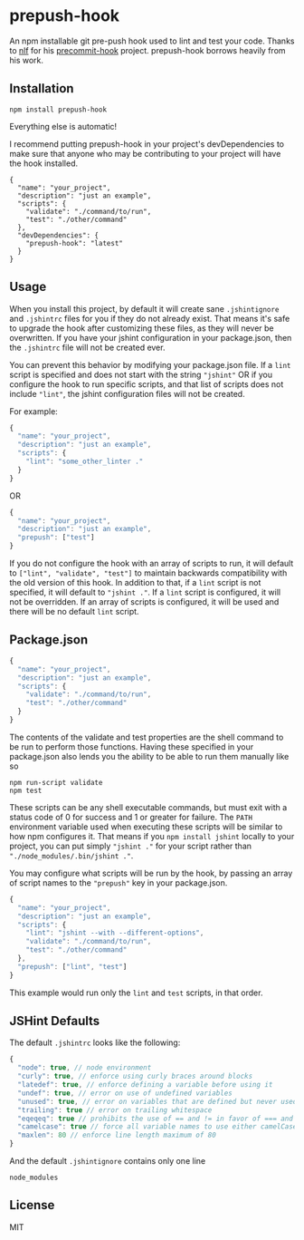 prepush-hook
============

An npm installable git pre-push hook used to lint and test your code.
Thanks to [nlf] for his [precommit-hook] project. prepush-hook borrows heavily from his work.

[nlf]:https://github.com/nlf
[precommit-hook]:https://github.com/nlf/precommit-hook

Installation
-----

    npm install prepush-hook


Everything else is automatic!

I recommend putting prepush-hook in your project's devDependencies to make sure that anyone who may be contributing to your project will have the hook installed.

```
{
  "name": "your_project",
  "description": "just an example",
  "scripts": {
    "validate": "./command/to/run",
    "test": "./other/command"
  },
  "devDependencies": {
    "prepush-hook": "latest"
  }
}
```

Usage
-----

When you install this project, by default it will create sane `.jshintignore` and `.jshintrc` files for you if they do not already exist. That means it's safe to upgrade the hook after customizing these files, as they will never be overwritten. If you have your jshint configuration in your package.json, then the `.jshintrc` file will not be created ever.

You can prevent this behavior by modifying your package.json file. If a `lint` script is specified and does not start with the string `"jshint"` OR if you configure the hook to run specific scripts, and that list of scripts does not include `"lint"`, the jshint configuration files will not be created.

For example:

```javascript
{
  "name": "your_project",
  "description": "just an example",
  "scripts": {
    "lint": "some_other_linter ."
  }
}
```

OR

```javascript
{
  "name": "your_project",
  "description": "just an example",
  "prepush": ["test"]
}
```

If you do not configure the hook with an array of scripts to run, it will default to `["lint", "validate", "test"]` to maintain backwards compatibility with the old version of this hook. In addition to that, if a `lint` script is not specified, it will default to `"jshint ."`. If a `lint` script is configured, it will not be overridden. If an array of scripts is configured, it will be used and there will be no default `lint` script.

Package.json
------------

```javascript
{
  "name": "your_project",
  "description": "just an example",
  "scripts": {
    "validate": "./command/to/run",
    "test": "./other/command"
  }
}
```

The contents of the validate and test properties are the shell command to be run to perform those functions. Having these specified in your package.json also
lends you the ability to be able to run them manually like so

```
npm run-script validate
npm test
```

These scripts can be any shell executable commands, but must exit with a status code of 0 for success and 1 or greater for failure. The `PATH` environment variable used when executing these scripts will be similar to how npm configures it. That means if you `npm install jshint` locally to your project, you can put simply `"jshint ."` for your script rather than `"./node_modules/.bin/jshint ."`.

You may configure what scripts will be run by the hook, by passing an array of script names to the `"prepush"` key in your package.json.

```javascript
{
  "name": "your_project",
  "description": "just an example",
  "scripts": {
    "lint": "jshint --with --different-options",
    "validate": "./command/to/run",
    "test": "./other/command"
  },
  "prepush": ["lint", "test"]
}
```

This example would run only the `lint` and `test` scripts, in that order.

JSHint Defaults
---------------

The default `.jshintrc` looks like the following:

```javascript
{
  "node": true, // node environment
  "curly": true, // enforce using curly braces around blocks
  "latedef": true, // enforce defining a variable before using it
  "undef": true, // error on use of undefined variables
  "unused": true, // error on variables that are defined but never used
  "trailing": true // error on trailing whitespace
  "eqeqeq": true // prohibits the use of == and != in favor of === and !==
  "camelcase": true // force all variable names to use either camelCase style or UPPER_CASE
  "maxlen": 80 // enforce line length maximum of 80
}
```

And the default `.jshintignore` contains only one line

```
node_modules
```

License
-------

MIT
